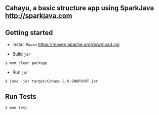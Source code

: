 
## Cahayu, a basic structure app using SparkJava http://sparkjava.com

## Getting started

- Install `Maven`
https://maven.apache.org/download.cgi

- Build `jar`
```shell
$ mvn clean package
```

- Run `jar`
```shell
$ java -jar target/Cahayu-1.0-SNAPSHOT.jar
```

## Run Tests

```shell
$ mvn test
```